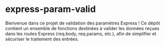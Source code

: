 # express-param-valid
Bienvenue dans ce projet de validation des paramètres Express !
Ce dépôt contient un ensemble de fonctions destinées à valider les données reçues dans les routes Express (req.body, req.params, etc.), afin de simplifier et sécuriser le traitement des entrées.
